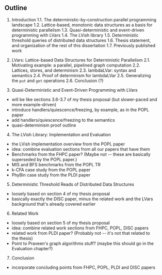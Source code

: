 ## Outline

1. Introduction
  1.1. The deterministic-by-construction parallel programming landscape
  1.2. Lattice-based, monotonic data structures as a basis for deterministic parallelism
  1.3. Quasi-deterministic and event-driven programming with LVars
  1.4. The LVish library
  1.5. Deterministic threshold queries of distributed data structures
  1.6. Thesis statement, and organization of the rest of this dissertation
  1.7. Previously published work

2. LVars: Lattice-based Data Structures for Deterministic Parallelism
  2.1. Motivating example: a parallel, pipelined graph computation
  2.2. Lattices, stores, and determinism
  2.3. lambdaLVar: syntax and semantics
  2.4. Proof of determinism for lambdaLVar
  2.5. Generalizing the `put` and `get` operations
  2.6. Conclusion (?)

3. Quasi-Deterministic and Event-Driven Programming with LVars
  * will be like sections 3.6-3.7 of my thesis proposal (but slower-paced and more example-driven)
  * introduce handlers/quiescence/freezing, by example, as in the POPL paper
  * add handlers/quiescence/freezing to the semantics
  * quasi-determinism proof outline

4. The LVish Library: Implementation and Evaluation
  * the LVish implementation overview from the POPL paper
  * idea: combine evaluation sections from all our papers that have them
  * Benchmarks from the FHPC paper?  (Maybe not -- these are basically superseded by the POPL paper.)
  * MIS and BFS benchmarks from the POPL TR
  * k-CFA case study from the POPL paper
  * PhyBin case study from the PLDI paper

5. Deterministic Threshold Reads of Distributed Data Structures
  * loosely based on section 4 of my thesis proposal
  * basically exactly the DISC paper, minus the related work and the LVars background that's already covered earlier

6. Related Work
  * loosely based on section 5 of my thesis proposal
  * idea: combine related work sections from FHPC, POPL, DISC papers
  * related work from PLDI paper?  (Probably not -- it's not that related to the thesis)
  * Point to Praveen's graph algorithms stuff? (maybe this should go in the Evaluation chapter?)

7. Conclusion
  * incorporate concluding points from FHPC, POPL, PLDI and DISC papers
